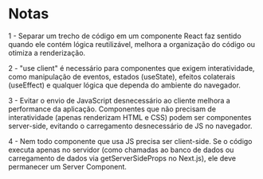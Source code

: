 # Notas

1 - Separar um trecho de código em um componente React faz sentido quando ele contém lógica reutilizável, melhora a organização do código ou otimiza a renderização.

2 - "use client" é necessário para componentes que exigem interatividade, como manipulação de eventos, estados (useState), efeitos colaterais (useEffect) e qualquer lógica que dependa do ambiente do navegador.

3 - Evitar o envio de JavaScript desnecessário ao cliente melhora a performance da aplicação. Componentes que não precisam de interatividade (apenas renderizam HTML e CSS) podem ser componentes server-side, evitando o carregamento desnecessário de JS no navegador.

4 - Nem todo componente que usa JS precisa ser client-side. Se o código executa apenas no servidor (como chamadas ao banco de dados ou carregamento de dados via getServerSideProps no Next.js), ele deve permanecer um Server Component.

